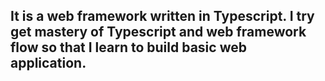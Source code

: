 ## It is a web framework written in Typescript. I try get mastery of Typescript and web framework flow so that I learn to build basic web application.

